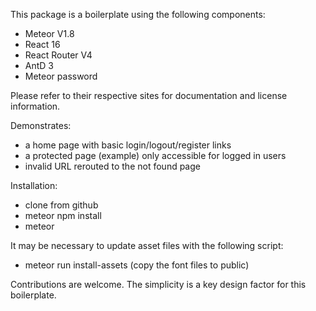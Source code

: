 This package is a boilerplate using the following components:
- Meteor V1.8
- React 16
- React Router V4
- AntD 3
- Meteor password

Please refer to their respective sites for documentation and license information.


Demonstrates: 
- a home page with basic login/logout/register links
- a protected page (example) only accessible for logged in users
- invalid URL rerouted to the not found page

Installation: 
- clone from github 
- meteor npm install
- meteor 

It may be necessary to update asset files with the following script:
- meteor run install-assets (copy the font files to public)

Contributions are welcome. The simplicity is a key design factor for this boilerplate. 